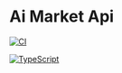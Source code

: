 # Ai Market Api


[![CI][build-badge]][build-url]

[![TypeScript][typescript-badge]][typescript-url]


[build-badge]: https://github.com/mkosir/express-typescript-typeorm-boilerplate/actions/workflows/main.yml/badge.svg
[build-url]: https://github.com/mkosir/express-typescript-typeorm-boilerplate/actions/workflows/main.yml
[typescript-badge]: https://badges.frapsoft.com/typescript/code/typescript.svg?v=101
[typescript-url]: https://github.com/microsoft/TypeScript
